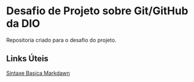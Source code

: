 # Desafio de Projeto sobre Git/GitHub da DIO
Repositoria criado para o desafio do projeto.

## Links Úteis
[Sintaxe Basica Markdawn](https://www.markdownguide.org/basic-syntax/)
